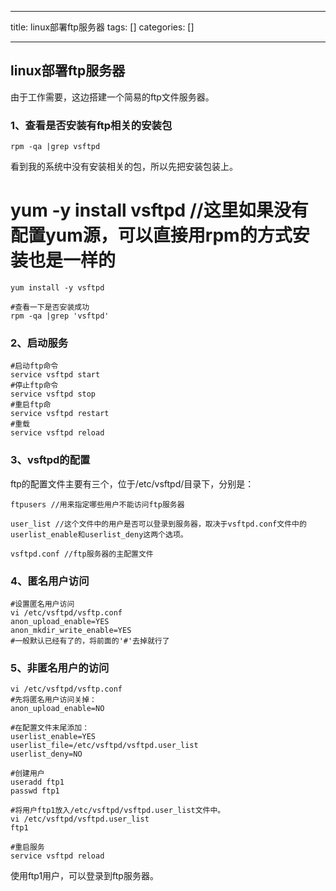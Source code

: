 
--- 
title:  linux部署ftp服务器 
tags: []
categories: [] 

---
## linux部署ftp服务器

由于工作需要，这边搭建一个简易的ftp文件服务器。

### 1、查看是否安装有ftp相关的安装包

```
rpm -qa |grep vsftpd

```

看到我的系统中没有安装相关的包，所以先把安装包装上。

# yum -y install vsftpd //这里如果没有配置yum源，可以直接用rpm的方式安装也是一样的

```
yum install -y vsftpd

#查看一下是否安装成功
rpm -qa |grep 'vsftpd'

```

### 2、启动服务

```
#启动ftp命令
service vsftpd start
#停止ftp命令
service vsftpd stop
#重启ftp命
service vsftpd restart
#重载
service vsftpd reload

```

### 3、vsftpd的配置

ftp的配置文件主要有三个，位于/etc/vsftpd/目录下，分别是：

```
ftpusers //用来指定哪些用户不能访问ftp服务器

user_list //这个文件中的用户是否可以登录到服务器，取决于vsftpd.conf文件中的userlist_enable和userlist_deny这两个选项。

vsftpd.conf //ftp服务器的主配置文件

```

### 4、匿名用户访问

```
#设置匿名用户访问
vi /etc/vsftpd/vsftp.conf
anon_upload_enable=YES
anon_mkdir_write_enable=YES
#一般默认已经有了的，将前面的'#'去掉就行了

```

### 5、非匿名用户的访问

```
vi /etc/vsftpd/vsftp.conf
#先将匿名用户访问关掉： 
anon_upload_enable=NO

#在配置文件末尾添加：
userlist_enable=YES
userlist_file=/etc/vsftpd/vsftpd.user_list
userlist_deny=NO

#创建用户
useradd ftp1
passwd ftp1

#将用户ftp1放入/etc/vsftpd/vsftpd.user_list文件中。
vi /etc/vsftpd/vsftpd.user_list
ftp1

#重启服务
service vsftpd reload

```

使用ftp1用户，可以登录到ftp服务器。
